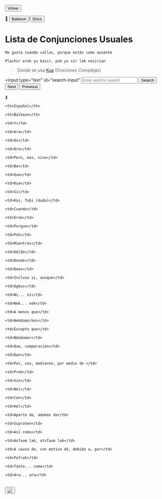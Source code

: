 <button class="button-82-pushable" role="button" onclick="history.back()">
  <span class="button-82-shadow"></span>
  <span class="button-82-edge"></span>
  <span class="button-82-front text">
  Volver
 </span> </button>

📂 <button class="button-16" role="button" onclick="location.href='../../index'">Balkeon</button>/<button class="button-16" role="button" onclick="location.href='../index'">Docs</button>

# Lista de Conjunciones Usuales

`Me gusta cuando callas, porque estás como ausente`

`Plachir erok yu kasir, pok yu sir lak nosirian`

> Donde se usa [Kua](../../grammar/complexsentences) (Oraciones Complejas)

<input type="text" id="search-input" <input type="text" id="search-input" placeholder="Enter word to search"> <button id="search-button" onclick="searchAndHighlightTable()">Search</button> <button id="next-button" onclick="nextMatch()">Next</button> <button id="previous-button" onclick="previousMatch()">Previous</button>

<a name="top"></a>
<a class="top-link hide" href="#top">⏫️</a> 
<table id="content-table" style="width:100%">

  <theader>

  <tr>

    <th>Español</th>

    <th>Balkeon</th>

  </tr>

  </theader>

  <tbody>

  <tr>

    <td>Y</td>

    <td>Ara</td>

  </tr>

  <tr>

    <td>Os</td>

    <td>Oro</td>

  </tr>

  <tr>

    <td>Pero, mas, sino</td>

    <td>Ba</td>

  </tr>

  <tr>

    <td>Que</td>

    <td>Kua</td>

  </tr>

  <tr>

    <td>Si</td>

    <td>Kos, Tubi (duda)</td>

  </tr>

  <tr>

    <td>Cuando</td>

    <td>Erok</td>

  </tr>

  <tr>

    <td>Porque</td>

    <td>Pok</td>

  </tr>  

  <tr>

    <td>Mientras</td>

    <td>Ualdo</td>

  </tr>

  <tr>

    <td>Donde</td>

    <td>Deos</td>

  </tr>

  <tr>

    <td>Incluso si, aunque</td>

    <td>Ogkos</td>

  </tr>

  <tr>

    <td>Ni... ni</td>

    <td>Nek... nek</td>

  </tr>

  <tr>

    <td>A menos que</td>

    <td>Nekdumorkos</td>

  </tr>

  <tr>

    <td>Excepto que</td>

    <td>Nekdumor</td>

  </tr>

  <tr>

    <td>Que, comparación</td>

    <td>Dan</td>

  </tr>

  <tr>

    <td>Por, con, mediante, por medio de </td>

    <td>Prek</td>

  </tr>

  <tr>

    <td>Sin</td>

    <td>Nel</td>

  </tr>

  <tr>

    <td>Con</td>

    <td>Kel</td>

  </tr>

  <tr>

    <td>Aparte de, además de</td>

    <td>Supraten</td>

  </tr>

  <tr>

    <td>Así como</td>

    <td>Asfaum lak, atsfaum lak</td>

  </tr>

  <tr>

    <td>A causa de, con motivo de, debido a, por</td>

    <td>Pofrok</td>

  </tr>
  <tr>

    <td>Tanto... como</td>

    <td>Ara... ara</td>

  </tr>

</tbody>
</table>


<button class="button-17" role="button" onclick="langRedirect('es')"><img src="https://img.icons8.com/?size=35&id=95094&format=png&color=000000"/></button> 
